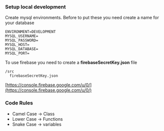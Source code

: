 ### Setup local development

Create mysql environments.
Before to put these you need create a name for your database

```
ENVIRONMENT=DEVELOPMENT
MYSQL_USERNAME=
MYSQL_PASSWORD=
MYSQL_HOST=
MYSQL_DATABASE=
MYSQL_PORT=

```

To use firebase you need to create a **firebaseSecretKey.json** file

```
/src
  firebaseSecretKey.json
```

[https://console.firebase.google.com/u/0/](https://console.firebase.google.com/u/0/)

### Code Rules

- Camel Case -> Class
- Lower Case -> Functions
- Snake Case -> variables
